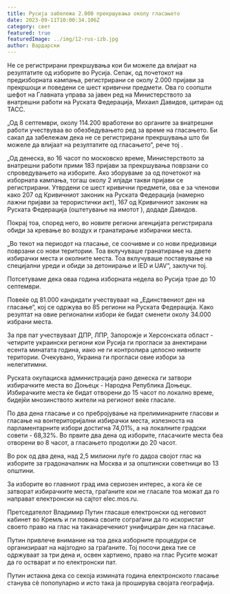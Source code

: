 ```yaml
---
title: Русија забележа 2.000 прекршувања околу гласањето
date: 2023-09-11T10:00:34.106Z
category: свет
featured: true
featuredImage: ../img/12-rus-izb.jpg
author: Вардарски
---
```

Не се регистрирани прекршувања кои би можеле да влијаат на резултатите од изборите во Русија. Сепак, од почетокот на предизборната кампања, регистрирани се околу 2.000 пријави за прекршоци и поведени се шест кривични предмети. Ова го соопшти шефот на Главната управа за јавен ред на Министерството за внатрешни работи на Руската Федерација, Михаил Давидов, цитиран од ТАСС.

„Од 8 септември, околу 114.200 вработени во органите за внатрешни работи учествуваа во обезбедувањето ред за време на гласањето. Би сакал да забележам дека не се регистрирани прекршувања што би можеле да влијаат на резултатите од гласањето“, рече тој .

„Од денеска, во 16 часот по московско време, Министерството за внатрешни работи прими 183 пријави за прекршувања поврзани со спроведувањето на изборите. Ако зборуваме за од почетокот на изборната кампања, тогаш околу 2 илјади такви пријави се регистрирани. Утврдени се шест кривични предмети, ова е за членови како 207 од Кривичниот законик на Руската Федерација (намерно лажни пријави за терористички акт), 167 од Кривичниот законик на Руската Федерација (оштетување на имотот ), додаде Давидов.

Покрај тоа, според него, во новите региони агенцијата регистрирала обиди за кревање во воздух и гранатирање избирачки места.

„Во текот на периодот на гласање, се соочивме и со нови предизвици поврзани со нови територии. Тоа вклучуваше гранатирање на двете избирачки места и околните места. Тоа вклучуваше поставување на специјални уреди и обиди за детонирање и IED и UAV“, заклучи тој.

Потсетуваме дека оваа година изборната недела во Русија трае до 10 септември.

Повеќе од 81.000 кандидати учествуваат на „Единствениот ден на гласање“, кој се одржува во 85 региони на Руската Федерација. Како резултат на овие регионални избори ќе бидат сменети околу 34.000 избрани места.

За прв пат учествуваат ДПР, ЛПР, Запорожје и Херсонската област - четирите украински региони кои Русија ги прогласи за анектирани есента минатата година, иако не ги контролира целосно нивните територии. Очекувано, Украина ги прогласи овие избори за нелегитимни.

Руската окупациска администрација рано денеска ги затвори избирачките места во Доњецк - Народна Република Доњецк. Избирачките места ќе бидат отворени до 15 часот по локално време, бидејќи мнозинството жители на регионот веќе гласале.

По два дена гласање и со пребројување на прелиминарните гласови и гласање на вонтериторијални избирачки места, излезноста на парламентарните избори достигна 74,01%, а на локалните градски совети - 68,32%. Во првите два дена од изборите, гласачките места беа отворени во 8 часот, а гласањето продолжи до 20 часот.

Во рок од два дена, над 2,5 милиони луѓе го дадоа својот глас на изборите за градоначалник на Москва и за општински советници во 13 општини.

За изборите во главниот град има сериозен интерес, а кога ќе се затворат избирачките места, граѓаните кои не гласале тоа можат да го направат електронски на сајтот elec.mos.ru.

Претседателот Владимир Путин гласаше електронски од неговиот кабинет во Кремљ и ги повика своите сограѓани да го искористат своето право на глас на таканаречениот унифициран ден на гласање.

Путин привлече внимание на тоа дека изборните процедури се организираат на најзгодно за граѓаните. Тој посочи дека тие се одржуваат за три дена и, освен хартиено, право на глас Русите можат да го остварат и по електронски пат.

Путин истакна дека со секоја измината година електронското гласање станува сè попопуларно и исто така ја проширува својата географија.